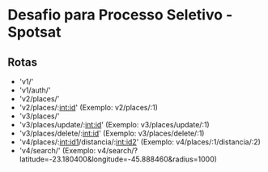 # Desafio para Processo Seletivo - Spotsat
## Rotas
* 'v1/'
* 'v1/auth/'
* 'v2/places/'
* 'v2/places/:<int:id>' (Exemplo: v2/places/:1)
* 'v3/places/'
* 'v3/places/update/:<int:id>' (Exemplo: v3/places/update/:1)
* 'v3/places/delete/:<int:id>' (Exemplo: v3/places/delete/:1)
* 'v4/places/:<int:id1>/distancia/:<int:id2>' (Exemplo: v4/places/:1/distancia/:2)
* 'v4/search/' (Exemplo: v4/search/?latitude=-23.180400&longitude=-45.888460&radius=1000)
 
    
    
    
    
    
   
